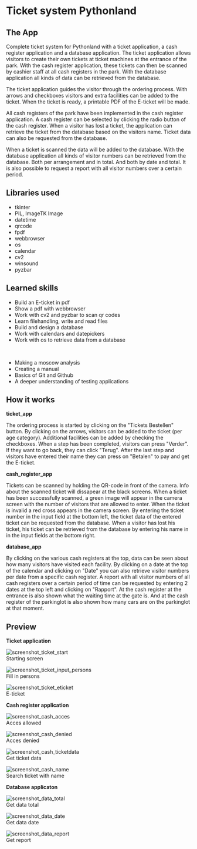 # Ticket system Pythonland

## The App

Complete ticket system for Pythonland with a ticket application, a cash register application and a database application. The ticket application allows visitors to create their own tickets at ticket machines at the entrance of the park. With the cash register application, these tickets can then be scanned by cashier staff at all cash registers in the park. With the database application all kinds of data can be retrieved from the database.

The ticket application guides the visitor through the ordering process. With arrows and checkboxes visitors and extra facilities can be added to the ticket. When the ticket is ready, a printable PDF of the E-ticket will be made.

All cash registers of the park have been implemented in the cash register application. A cash register can be selected by clicking the radio button of the cash register. When a visitor has lost a ticket, the application can retrieve the ticket from the database based on the visitors name. Ticket data can also be requested from the database.

When a ticket is scanned the data will be added to the database. With the database application all kinds of visitor numbers can be retrieved from the database. Both per arrangement and in total. And both by date and total. It is also possible to request a report with all visitor numbers over a certain period.


## Libraries used

* tkinter               
* PIL, ImageTK Image
* datetime
* qrcode
* fpdf
* webbrowser
* os 
* calendar
* cv2
* winsound
* pyzbar


## Learned skills

* Build an E-ticket in pdf
* Show a pdf with webbrowser
* Work with cv2 and pyzbar to scan qr codes
* Learn filehandling, write and read files
* Build and design a database
* Work with calendars and datepickers
* Work with os to retrieve data from a database  

<br>

* Making a moscow analysis
* Creating a manual
* Basics of Git and Github
* A deeper understanding of testing applications


## How it works

**ticket_app**

The ordering process is started by clicking on the "Tickets Bestellen" button. By clicking on the arrows, visitors can be added to the ticket (per age category). Additional facilities can be added by checking the checkboxes. When a step has been completed, visitors can press "Verder". If they want to go back, they can click "Terug". After the last step and visitors have entered their name they can press on "Betalen" to pay and get the E-ticket.

**cash_register_app**

Tickets can be scanned by holding the QR-code in front of the camera. Info about the scanned ticket will dissapear at the black screens. When a ticket has been successfully scanned, a green image will appear in the camera screen with the number of visitors that are allowed to enter. When the ticket is invalid a red cross appears in the camera screen. By entering the ticket number in the input field at the bottom left, the ticket data of the entered ticket can be requested from the database. When a visitor has lost his ticket, his ticket can be retrieved from the database by entering his name in in the input fields at the bottom right. 

**database_app**

By clicking on the various cash registers at the top, data can be seen about how many visitors have visited each facility. By clicking on a date at the top of the calendar and clicking on "Date" you can also retrieve visitor numbers per date from a specific cash register. A report with all visitor numbers of all cash registers over a certain period of time can be requested by entering 2 dates at the top left and clicking on "Rapport". At the cash register at the entrance is also shown what the waiting time at the gate is. And at the cash register of the parkinglot is also shown how many cars are on the parkinglot at that moment. 


## Preview

**Ticket application**

![screenshot_ticket_start](Showcase/screenshot_ticket_start.png?raw=true "Starting screen")<br>
Starting screen

![screenshot_ticket_input_persons](Showcase/screenshot_ticket_input_persons.png?raw=true "Fill in persons")<br>
Fill in persons

![screenshot_ticket_eticket](Showcase/screenshot_ticket_eticket.png?raw=true "E-ticket")<br>
E-ticket

**Cash register application**

![screenshot_cash_acces](Showcase/screenshot_cash_acces.png?raw=true "Acces allowed")<br>
Acces allowed

![screenshot_cash_denied](Showcase/screenshot_cash_denied.png?raw=true "Acces denied")<br>
Acces denied

![screenshot_cash_ticketdata](Showcase/screenshot_cash_ticketdata.png?raw=true "Get ticket data")<br>
Get ticket data

![screenshot_cash_name](Showcase/screenshot_cash_name.png?raw=true "Search ticket with name")<br>
Search ticket with name

**Database applicaton**

![screenshot_data_total](Showcase/screenshot_data_total.png?raw=true "Get data total")<br>
Get data total

![screenshot_data_date](Showcase/screenshot_data_date.png?raw=true "Get data date")<br>
Get data date

![screenshot_data_report](Showcase/screenshot_data_report.png?raw=true "Get report")<br>
Get report
